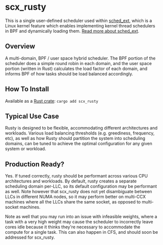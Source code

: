 # scx_rusty

This is a single user-defined scheduler used within [sched_ext](https://github.com/sched-ext/scx/tree/main), which is a Linux kernel feature which enables implementing kernel thread schedulers in BPF and dynamically loading them. [Read more about sched_ext](https://github.com/sched-ext/scx/tree/main).

## Overview

A multi-domain, BPF / user space hybrid scheduler. The BPF portion of the
scheduler does a simple round robin in each domain, and the user space portion
(written in Rust) calculates the load factor of each domain, and informs BPF of
how tasks should be load balanced accordingly.

## How To Install

Available as a [Rust crate](https://crates.io/crates/scx_rusty): `cargo add scx_rusty`

## Typical Use Case

Rusty is designed to be flexible, accommodating different architectures and
workloads. Various load balancing thresholds (e.g. greediness, frequency, etc),
as well as how Rusty should partition the system into scheduling domains, can
be tuned to achieve the optimal configuration for any given system or workload.

## Production Ready?

Yes. If tuned correctly, rusty should be performant across various CPU
architectures and workloads. By default, rusty creates a separate scheduling
domain per-LLC, so its default configuration may be performant as well. Note
however that scx_rusty does not yet disambiguate between LLCs in different NUMA
nodes, so it may perform better on multi-CCX machines where all the LLCs share
the same socket, as opposed to multi-socket machines.

Note as well that you may run into an issue with infeasible weights, where a
task with a very high weight may cause the scheduler to incorrectly leave cores
idle because it thinks they're necessary to accommodate the compute for a
single task. This can also happen in CFS, and should soon be addressed for
scx_rusty.
